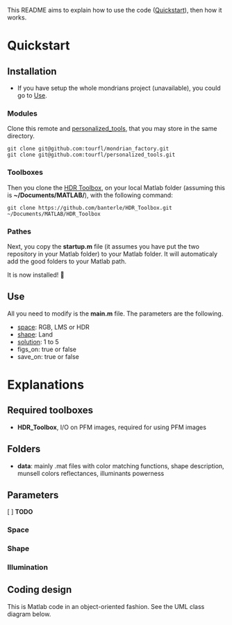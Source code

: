 This README aims to explain how to use the code \([Quickstart](#quickstart)\), then how it works.

# Quickstart

## Installation

- If you have setup the whole mondrians project (unavailable), you could go to [Use](##use).

### Modules
Clone this remote and [personalized_tools](https://github.com/tourfl/personalized_tools), that you may store in the same directory.

```
git clone git@github.com:tourfl/mondrian_factory.git  
git clone git@github.com:tourfl/personalized_tools.git
```

### Toolboxes

Then you clone the [HDR Toolbox](https://github.com/banterle/HDR_Toolbox), on your local Matlab folder (assuming this is **~/Documents/MATLAB/**), with the following command:

```
git clone https://github.com/banterle/HDR_Toolbox.git ~/Documents/MATLAB/HDR_Toolbox
```

### Pathes
Next, you copy the **startup.m** file (it assumes you have put the two repository in your Matlab folder) to your Matlab folder. It will automaticaly add the good folders to your Matlab path.

It is now installed! :camel:

## Use

All you need to modify is the **main.m** file. The parameters are the following.

- [space](##space): RGB, LMS or HDR
- [shape](##shape): Land
- [solution](##illumination): 1 to 5
- figs_on: true or false
- save_on: true or false

# Explanations

## Required toolboxes

- **HDR\_Toolbox**, I/O on PFM images, required for using PFM images

## Folders

- **data**: mainly .mat files with color matching functions, shape description, munsell colors reflectances, illuminants powerness

## Parameters

[ ] **TODO**

### Space

### Shape

### Illumination

## Coding design

This is Matlab code in an object-oriented fashion. See the UML class diagram below.


